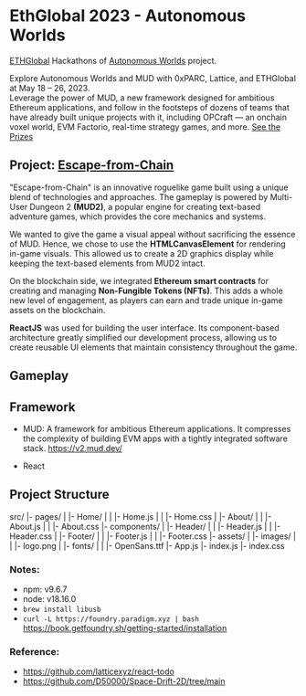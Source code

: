 # EthGlobal 2023 - Autonomous Worlds
[ETHGlobal](https://ethglobal.com/) Hackathons of [Autonomous Worlds](https://ethglobal.com/events/autonomous#docs) project.

Explore Autonomous Worlds and MUD with 0xPARC, Lattice, and ETHGlobal at May 18 – 26, 2023.  
Leverage the power of MUD, a new framework designed for ambitious Ethereum applications, and follow in the footsteps of dozens of teams that have already built unique projects with it, including OPCraft — an onchain voxel world, EVM Factorio, real-time strategy games, and more.
[See the Prizes](https://ethglobal.com/events/autonomous/prizes)


## Project: [Escape-from-Chain](https://ethglobal.com/showcase/escape-from-chain-w9npn)
"Escape-from-Chain" is an innovative roguelike game built using a unique blend of technologies and approaches. The gameplay is powered by Multi-User Dungeon 2 **(MUD2)**, a popular engine for creating text-based adventure games, which provides the core mechanics and systems.  

We wanted to give the game a visual appeal without sacrificing the essence of MUD. Hence, we chose to use the **HTMLCanvasElement** for rendering in-game visuals. This allowed us to create a 2D graphics display while keeping the text-based elements from MUD2 intact.

On the blockchain side, we integrated **Ethereum smart contracts** for creating and managing **Non-Fungible Tokens (NFTs)**. This adds a whole new level of engagement, as players can earn and trade unique in-game assets on the blockchain.

**ReactJS** was used for building the user interface. Its component-based architecture greatly simplified our development process, allowing us to create reusable UI elements that maintain consistency throughout the game.

## Gameplay

## Framework

- MUD: A framework for ambitious Ethereum applications. It compresses the complexity of building EVM apps with a tightly integrated software stack.
  https://v2.mud.dev/

- React

## Project Structure

src/
|- pages/
| |- Home/
| | |- Home.js
| | |- Home.css
| |- About/
| | |- About.js
| | |- About.css
|- components/
| |- Header/
| | |- Header.js
| | |- Header.css
| |- Footer/
| | |- Footer.js
| | |- Footer.css
|- assets/
| |- images/
| | |- logo.png
| |- fonts/
| | |- OpenSans.ttf
|- App.js
|- index.js
|- index.css

### Notes:

- npm: v9.6.7
- node: v18.16.0
- `brew install libusb`
- `curl -L https://foundry.paradigm.xyz | bash`
  https://book.getfoundry.sh/getting-started/installation

### Reference:

- https://github.com/latticexyz/react-todo
- https://github.com/D50000/Space-Drift-2D/tree/main
